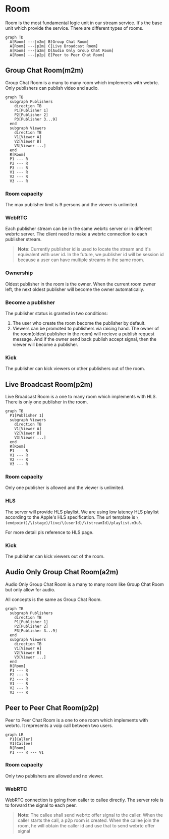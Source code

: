 # Room

Room is the most fundamental logic unit in our stream service. It's the base unit which provide the service. There are different types of rooms.


```mermaid
graph TD
  A[Room] ---|m2m| B[Group Chat Room]
  A[Room] ---|p2m| C[Live Broadcast Room]
  A[Room] ---|a2m| D[Audio Only Group Chat Room]
  A[Room] ---|p2p| E[Peer to Peer Chat Room]
```

## Group Chat Room(m2m)

Group Chat Room is a many to many room which implements with webrtc. Only publishers can publish video and audio.

```mermaid
graph TB
  subgraph Publishers
    direction TB
    P1[Publisher 1]
    P2[Publisher 2]
    P3[Publisher 3...9]
  end
  subgraph Viewers
    direction TB
    V1[Viewer A]
    V2[Viewer B]
    V3[Viewer ...]
  end
  R[Room]
  P1 --- R
  P2 --- R
  P3 --- R
  V1 --- R
  V2 --- R
  V3 --- R
```

### Room capacity
The max publisher limit is 9 persons and the viewer is unlimited.

### WebRTC
Each publisher stream can be in the same webrtc server or in different webrtc server. The client need to make a webrtc connection to each publisher stream.
> **Note**: Currently publisher id is used to locate the stream and it's equivalent with user id. In the future, we publisher id will be session id because a user can have multiple streams in the same room.

### Ownership

Oldest publisher in the room is the owner. When the current room owner left, the next oldest publisher will become the owner automatically.

### Become a publisher

The publisher status is granted in two conditions:
1. The user who create the room become the publisher by default.
2. Viewers can be promoted to publishers via raising hand. The owner of the room(oldest publisher in the room) will recieve a publish request message. And if the owner send back publish accept signal, then the viewer will become a publisher. 

### Kick

The publisher can kick viewers or other publishers out of the room.

## Live Broadcast Room(p2m)

Live Broadcast Room is a one to many room which implements with HLS. There is only one publisher in the room.

```mermaid
graph TB
  P1[Publisher 1]
  subgraph Viewers
    direction TB
    V1[Viewer A]
    V2[Viewer B]
    V3[Viewer ...]
  end
  R[Room]
  P1 --- R
  V1 --- R
  V2 --- R
  V3 --- R
```

### Room capacity
Only one publisher is allowed and the viewer is unlimited.

### HLS
The server will provide HLS playlist. We are using low latency HLS playlist according to the Apple's HLS specification. The url template is `\(endpoint)/\(stage)/live/\(userId)/\(streamId)/playlist.m3u8`.

For more detail pls reference to HLS page.

### Kick

The publisher can kick viewers out of the room.

## Audio Only Group Chat Room(a2m)

Audio Only Group Chat Room is a many to many room like Group Chat Room but only allow for audio.

All concepts is the same as Group Chat Room. 

```mermaid
graph TB
  subgraph Publishers
    direction TB
    P1[Publisher 1]
    P2[Publisher 2]
    P3[Publisher 3...9]
  end
  subgraph Viewers
    direction TB
    V1[Viewer A]
    V2[Viewer B]
    V3[Viewer ...]
  end
  R[Room]
  P1 --- R
  P2 --- R
  P3 --- R
  V1 --- R
  V2 --- R
  V3 --- R
```

## Peer to Peer Chat Room(p2p)

Peer to Peer Chat Room is a one to one room which implements with webrtc. It represents a voip call between two users.

```mermaid
graph LR
  P1[Caller]
  V1[Callee]
  R[Room]
  P1 --- R --- V1
```

### Room capacity
Only two publishers are allowed and no viewer.

### WebRTC
WebRTC connection is going from caller to callee directly. The server role is to forward the signal to each peer.
> **Note**: The callee shall send webrtc offer signal to the caller. When the caller starts the call, a p2p room is created. When the callee join the room, he will obtain the caller id and use that to send webrtc offer signal